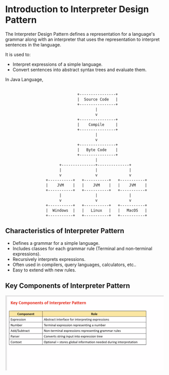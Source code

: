 # Introduction to Interpreter Design Pattern

The Interpreter Design Pattern defines a representation for a language's grammar along with an interpreter that uses the representation to interpret sentences in the language. 

It is used to:
 - Interpret expressions of a simple language.
 - Convert sentences into abstract syntax trees and evaluate them.


In Java Language,

```plaintext

                                +----------------+
                                |  Source Code   |
                                +----------------+
                                        |
                                        v
                                +----------------+
                                |    Compile     |
                                +----------------+
                                        |
                                        v
                                +----------------+
                                |   Byte Code    |
                                +----------------+
                                        |
                        +---------------+--------------+
                        |               |              |
                        v               v              v
                  +-----------+   +-----------+   +-----------+
                  |    JVM    |   |    JVM    |   |    JVM    |
                  +-----------+   +-----------+   +-----------+
                        |               |              |
                        v               v              v
                  +-----------+   +-----------+   +-----------+
                  |  Windows  |   |   Linux   |   |   MacOS   |
                  +-----------+   +-----------+   +-----------+

```

## Characteristics of Interpreter Pattern

 - Defines a grammar for a simple language.
 - Includes classes for each grammar rule (Terminal and non-terminal expressions).
 - Recursively interprets expressions.
 - Often used in compilers, query languages, calculators, etc..
 - Easy to extend with new rules.


## Key Components of Interpreter Pattern

![Key Components of Interpreter Pattern based on real-world-example](image.png)
